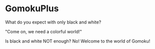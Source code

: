 # GomokuPlus
What do you expect with only black and white?

"Come on, we need a colorful world!"

Is black and white NOT enough?
No!
Welcome to the world of Gomoku!
